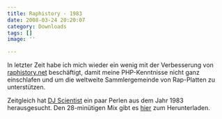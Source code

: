 ```yaml
---
title: Raphistory - 1983
date: 2008-03-24 20:20:07
category: Downloads
tags: []
image: ''

---
```


In letzter Zeit habe ich mich wieder ein wenig mit der Verbesserung von [raphistory.net](http://www.raphistory.net) beschäftigt, damit meine PHP-Kenntnisse nicht ganz einschlafen und um die weltweite Sammlergemeinde von Rap-Platten zu unterstützen.  

  

Zeitgleich hat [DJ Scientist](http://www.myspace.com/djscientist) ein paar Perlen aus dem Jahr 1983 herausgesucht. Den 28-minütigen Mix gibt es [hier](http://download.djscientist.com/dj_scientist_-_raphistory_1983.mp3) zum Herunterladen.
